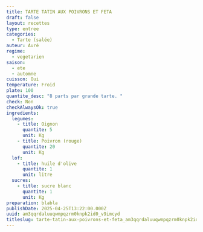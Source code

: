 ```yaml
---
title: TARTE TATIN AUX POIVRONS ET FETA
draft: false
layout: recettes
type: entree
categories:
  - Tarte (salée)
auteur: Auré
regime:
  - vegetarien
saison:
  - ete
  - automne
cuisson: Oui
temperature: Froid
plate: 100
quantite_desc: "8 parts par grande tarte. "
check: Non
checkAlwaysOk: true
ingredients:
  legumes:
    - title: Oignon
      quantite: 5
      unit: Kg
    - title: Poivron (rouge)
      quantite: 20
      unit: Kg
  lof:
    - title: huile d'olive
      quantite: 1
      unit: litre
  sucres:
    - title: sucre blanc
      quantite: 1
      unit: Kg
preparation: blabla
publishDate: 2025-04-25T13:22:00.000Z
uuid: am3qqrdaluuqwmpqzrm0knpk2id0_v9imcyd
titleslug: tarte-tatin-aux-poivrons-et-feta_am3qqrdaluuqwmpqzrm0knpk2id0_v9imcyd
---
```


